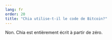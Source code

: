 ```yaml
---
lang: fr
order: 20
title: "Chia utilise-t-il le code de Bitcoin?"
---
```


Non. Chia est entièrement écrit à partir de zéro.
